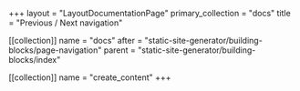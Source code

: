 +++
layout = "LayoutDocumentationPage"
primary_collection = "docs"
title = "Previous / Next navigation"

[[collection]]
name = "docs"
after = "static-site-generator/building-blocks/page-navigation"
parent = "static-site-generator/building-blocks/index"

[[collection]]
name = "create_content"
+++
